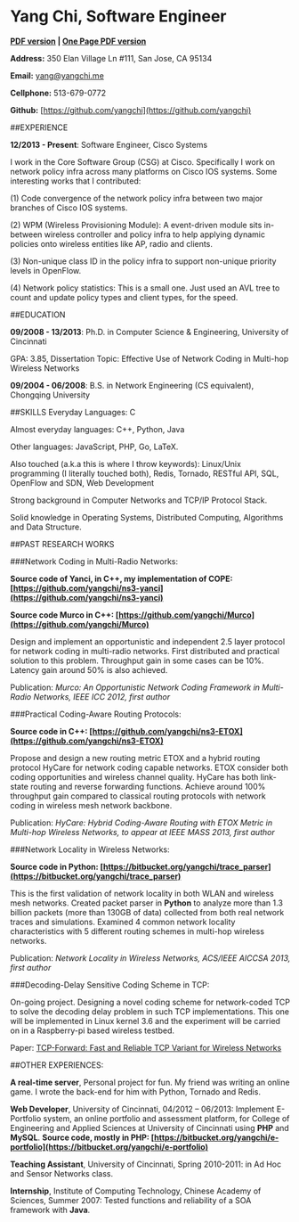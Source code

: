 Yang Chi, Software Engineer
==============

**[PDF version](https://github.com/yangchi/YangChi_resume/blob/master/YangChi_resume.pdf?raw=true)  |  [One Page PDF version](https://github.com/yangchi/YangChi_resume/blob/master/YangChi_resume_shorter.pdf?raw=true)**

**Address:** 350 Elan Village Ln #111, San Jose, CA 95134

**Email:** [yang@yangchi.me](mailto:yang@yangchi.me)

**Cellphone:** 513-679-0772

**Github:** [https://github.com/yangchi](https://github.com/yangchi)

##EXPERIENCE

**12/2013 - Present**: Software Engineer, Cisco Systems

I work in the Core Software Group (CSG) at Cisco. Specifically I work on network policy infra across many platforms on Cisco IOS systems. Some interesting works that I contributed:

(1) Code convergence of the network policy infra between two major branches of Cisco IOS systems.

(2) WPM (Wireless Provisioning Module): A event-driven module sits in-between wireless controller and policy infra to help applying dynamic policies onto wireless entities like AP, radio and clients.

(3) Non-unique class ID in the policy infra to support non-unique priority levels in OpenFlow.

(4) Network policy statistics: This is a small one. Just used an AVL tree to count and update policy types and client types, for the speed.

##EDUCATION

**09/2008 - 13/2013**: Ph.D. in Computer Science & Engineering, University of Cincinnati 

GPA: 3.85, Dissertation Topic: Effective Use of Network Coding in Multi-hop Wireless Networks

**09/2004 - 06/2008**: B.S. in Network Engineering (CS equivalent), Chongqing University

##SKILLS
Everyday Languages: C

Almost everyday languages: C++, Python, Java

Other languages: JavaScript, PHP, Go, LaTeX.

Also touched (a.k.a this is where I throw keywords): Linux/Unix programming (I literally touched both), Redis, Tornado, RESTful API, SQL, OpenFlow and SDN, Web Development

Strong background in Computer Networks and TCP/IP Protocol Stack.

Solid knowledge in Operating Systems, Distributed Computing, Algorithms and Data Structure.

##PAST RESEARCH WORKS

###Network Coding in Multi-Radio Networks: 

**Source code of Yanci, in C++, my implementation of COPE: [https://github.com/yangchi/ns3-yanci](https://github.com/yangchi/ns3-yanci)**

**Source code Murco in C++: [https://github.com/yangchi/Murco](https://github.com/yangchi/Murco)**

Design and implement an opportunistic and independent 2.5 layer protocol for network coding in multi-radio networks. First distributed and practical solution to this problem. Throughput gain in some cases can be 10%. Latency gain around 50% is also achieved.

Publication: *Murco: An Opportunistic Network Coding Framework in Multi-Radio Networks, IEEE ICC 2012, first author*

###Practical Coding-Aware Routing Protocols:

**Source code in C++: [https://github.com/yangchi/ns3-ETOX](https://github.com/yangchi/ns3-ETOX)**

Propose and design a new routing metric ETOX and a hybrid routing protocol HyCare for network coding capable networks. ETOX consider both coding opportunities and wireless channel quality. HyCare has both link-state routing and reverse forwarding functions. Achieve around 100% throughput gain compared to classical routing protocols with network coding in wireless mesh network backbone.

Publication: *HyCare: Hybrid Coding-Aware Routing with ETOX Metric in Multi-hop Wireless Networks, to appear at IEEE MASS 2013, first author*

###Network Locality in Wireless Networks:

**Source code in Python: [https://bitbucket.org/yangchi/trace_parser](https://bitbucket.org/yangchi/trace_parser)**

This is the first validation of network locality in both WLAN and wireless mesh networks. Created packet parser in **Python** to analyze more than 1.3 billion packets (more than 130GB of data) collected from both real network traces and simulations. Examined 4 common network locality characteristics with 5 different routing schemes in multi-hop wireless networks.

Publication: *Network Locality in Wireless Networks, ACS/IEEE AICCSA 2013, first author*

###Decoding-Delay Sensitive Coding Scheme in TCP:

On-going project. Designing a novel coding scheme for network-coded TCP to solve the decoding delay problem in such TCP implementations. This one will be implemented in Linux kernel 3.6 and the experiment will be carried on in a Raspberry-pi based wireless testbed.

Paper: [TCP-Forward: Fast and Reliable TCP Variant for Wireless Networks](http://arxiv.org/abs/1408.2626)

##OTHER EXPERIENCES:

**A real-time server**, Personal project for fun. My friend was writing an online game. I wrote the back-end for him with Python, Tornado and Redis.

**Web Developer**, University of Cincinnati, 04/2012 – 06/2013: Implement E-Portfolio system, an online portfolio and assessment platform, for College of Engineering and Applied Sciences at University of Cincinnati using **PHP** and **MySQL**. **Source code, mostly in PHP: [https://bitbucket.org/yangchi/e-portfolio](https://bitbucket.org/yangchi/e-portfolio)**

**Teaching Assistant**, University of Cincinnati, Spring 2010-2011: in Ad Hoc and Sensor Networks class.

**Internship**, Institute of Computing Technology, Chinese Academy of Sciences, Summer 2007: Tested functions and reliability of a SOA framework with **Java**.
